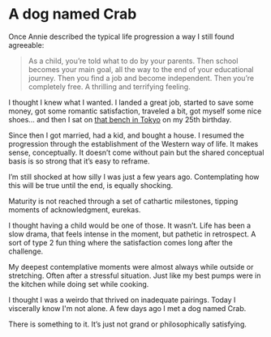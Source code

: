 # A dog named Crab

Once Annie described the typical life progression a way I still found agreeable:

> As a child, you’re told what to do by your parents. Then school becomes your main goal, all the way to the end of your educational journey. Then you find a job and become independent. Then you’re completely free. A thrilling and terrifying feeling.

I thought I knew what I wanted. I landed a great job, started to save some money, got some romantic satisfaction, traveled a bit, got myself some nice shoes… and then I sat on [that bench in Tokyo](https://slrncl.com/blog/2017/2017-05-01-yanaka) on my 25th birthday.

Since then I got married, had a kid, and bought a house. I resumed the progression through the establishment of the Western way of life. It makes sense, conceptually. It doesn’t come without pain but the shared conceptual basis is so strong that it’s easy to reframe.

I’m still shocked at how silly I was just a few years ago. Contemplating how this will be true until the end, is equally shocking.

Maturity is not reached through a set of cathartic milestones, tipping moments of acknowledgment, eurekas.

I thought having a child would be one of those. It wasn’t. Life has been a slow drama, that feels intense in the moment, but pathetic in retrospect. A sort of type 2 fun thing where the satisfaction comes long after the challenge.

My deepest contemplative moments were almost always while outside or stretching. Often after a stressful situation. Just like my best pumps were in the kitchen while doing set while cooking.

I thought I was a weirdo that thrived on inadequate pairings. Today I viscerally know I'm not alone. A few days ago I met a dog named Crab.

There is something to it. 
It’s just not grand or philosophically satisfying. 